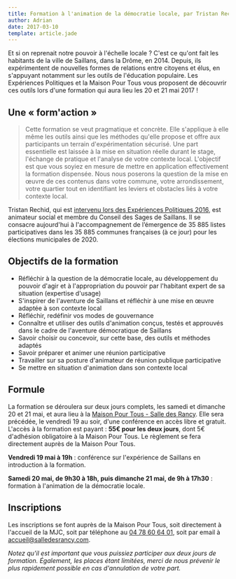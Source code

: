 ```yaml
---
title: Formation à l'animation de la démocratie locale, par Tristan Rechid
author: Adrian
date: 2017-03-10
template: article.jade
---
```


Et si on reprenait notre pouvoir à l'échelle locale ? C'est ce qu'ont fait les habitants de la ville de Saillans, dans la Drôme, en 2014. Depuis, ils expérimentent de nouvelles formes de relations entre citoyens et élus, en s'appuyant notamment sur les outils de l'éducation populaire. Les Expériences Politiques et la Maison Pour Tous vous proposent de découvrir ces outils lors d'une formation qui aura lieu les 20 et 21 mai 2017 !

## Une « form'action »

> Cette formation se veut pragmatique et concrète. Elle s'applique à elle même les outils ainsi que les méthodes qu'elle propose et offre aux participants un terrain d'expérimentation sécurisé. Une part essentielle est laissée à la mise en situation réelle durant le stage, l'échange de pratique et l'analyse de votre contexte local. L'objectif est que vous soyiez en mesure de mettre en application effectivement la formation dispensée. Nous nous poserons la question de la mise en œuvre de ces contenus dans votre commune, votre arrondissement, votre quartier tout en identifiant les leviers et obstacles liés à votre contexte local.

Tristan Rechid, qui est [intervenu lors des Expériences Politiques 2016](/articles/videos-experiences-politiques-2016/#jeudi-10-d-mocratie-participative), est animateur social et membre du Conseil des Sages de Saillans. Il se consacre aujourd'hui à l'accompagnement de l’émergence de 35 885 listes participatives dans les 35 885 communes françaises (à ce jour) pour les élections municipales de 2020.

## Objectifs de la formation

- Réfléchir à la question de la démocratie locale, au développement du pouvoir d'agir et à l'appropriation du pouvoir par l'habitant expert de sa situation (expertise d'usage)
- S'inspirer de l'aventure de Saillans et réfléchir à une mise en œuvre adaptée à son contexte local
- Réfléchir, redéfinir vos modes de gouvernance
- Connaître et utiliser des outils d'animation conçus, testés et approuvés dans le cadre de l'aventure démocratique de Saillans
- Savoir choisir ou concevoir, sur cette base, des outils et méthodes adaptés
- Savoir préparer et animer une réunion participative
- Travailler sur sa posture d'animateur de réunion publique participative
- Se mettre en situation d'animation dans son contexte local

## Formule

La formation se déroulera sur deux jours complets, les samedi et dimanche 20 et 21 mai, et aura lieu à la [Maison Pour Tous - Salle des Rancy](/infos/). Elle sera précédée, le vendredi 19 au soir, d'une conférence en accès libre et gratuit. L'accès à la formation est payant : **55€ pour les deux jours**, dont 5€ d'adhésion obligatoire à la Maison Pour Tous. Le règlement se fera directement auprès de la Maison Pour Tous.

**Vendredi 19 mai à 19h** : conférence sur l'expérience de Saillans en introduction à la formation.

**Samedi 20 mai, de 9h30 à 18h, puis dimanche 21 mai, de 9h à 17h30** : formation à l'animation de la démocratie locale.

## Inscriptions

Les inscriptions se font auprès de la Maison Pour Tous, soit directement à l'accueil de la MJC, soit par téléphone au [04 78 60 64 01](tel:+33478606401), soit par email à [accueil@salledesrancy.com](mailto:accueil@salledesrancy.com).

*Notez qu'il est important que vous puissiez participer aux deux jours de formation. Également, les places étant limitées, merci de nous prévenir le plus rapidement possible en cas d'annulation de votre part.*
